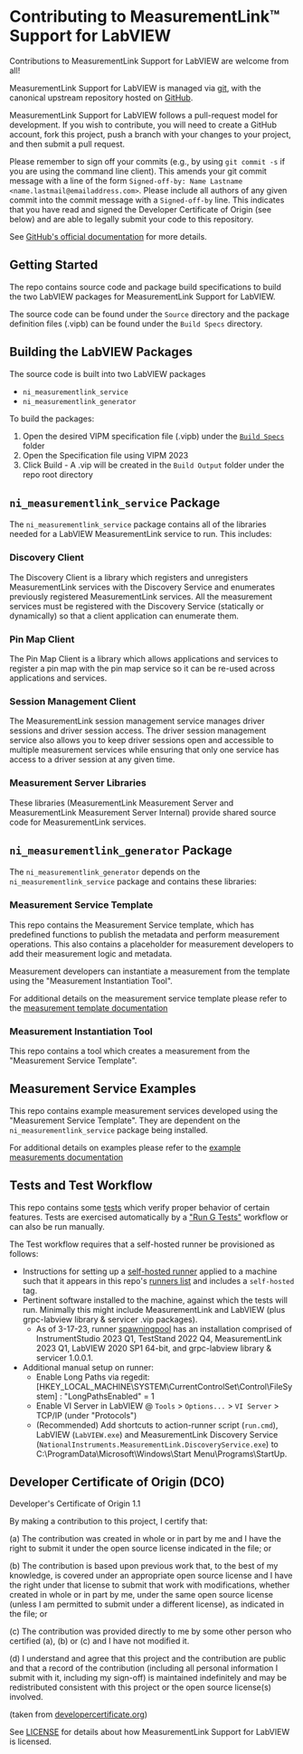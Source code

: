 # Contributing to MeasurementLink™ Support for LabVIEW

Contributions to MeasurementLink Support for LabVIEW are welcome from all!

MeasurementLink Support for LabVIEW is managed via [git](https://git-scm.com), with the canonical upstream
repository hosted on [GitHub](https://github.com/ni/measurement-services-labview/).

MeasurementLink Support for LabVIEW follows a pull-request model for development.  If you wish to
contribute, you will need to create a GitHub account, fork this project, push a
branch with your changes to your project, and then submit a pull request.

Please remember to sign off your commits (e.g., by using `git commit -s` if you
are using the command line client). This amends your git commit message with a line
of the form `Signed-off-by: Name Lastname <name.lastmail@emailaddress.com>`. Please
include all authors of any given commit into the commit message with a
`Signed-off-by` line. This indicates that you have read and signed the Developer
Certificate of Origin (see below) and are able to legally submit your code to
this repository.

See [GitHub's official documentation](https://help.github.com/articles/using-pull-requests/) for more details.

## Getting Started

The repo contains source code and package build specifications to build the two LabVIEW packages for MeasurementLink Support for LabVIEW.

The source code can be found under the `Source` directory and the package definition files (.vipb) can be found under the `Build Specs` directory.

## Building the LabVIEW Packages

The source code is built into two LabVIEW packages

* `ni_measurementlink_service`
* `ni_measurementlink_generator`

To build the packages:

1. Open the desired VIPM specification file (.vipb) under the [`Build Specs`](https://github.com/ni/measurementlink-labview/tree/main/Source/Build%20Specs) folder
2. Open the Specification file using VIPM 2023
3. Click Build - A .vip will be created in the `Build Output` folder under the repo root directory

## `ni_measurementlink_service` Package

The `ni_measurementlink_service` package contains all of the libraries needed for a LabVIEW MeasurementLink service to run. This includes:

### Discovery Client

The Discovery Client is a library which registers and unregisters MeasurementLink services with the Discovery Service and enumerates previously registered MeasurementLink services. All the measurement services must be registered with the Discovery Service (statically or dynamically) so that a client application can enumerate them.

### Pin Map Client

The Pin Map Client is a library which allows applications and services to register a pin map with the pin map service so it can be re-used across applications and services.

### Session Management Client

The MeasurementLink session management service manages driver sessions and driver session access. The driver session management service also allows you to keep driver sessions open and accessible to multiple measurement services while ensuring that only one service has access to a driver session at any given time.

### Measurement Server Libraries

These libraries (MeasurementLink Measurement Server and MeasurementLink Measurement Server Internal) provide shared source code for MeasurementLink services.

## `ni_measurementlink_generator` Package

The `ni_measurementlink_generator` depends on the `ni_measurementlink_service` package and contains these libraries:

### Measurement Service Template

This repo contains the Measurement Service template, which has predefined functions to publish the metadata and perform measurement operations. This also contains a placeholder for measurement developers to add their measurement logic and metadata.

Measurement developers can instantiate a measurement from the template using the "Measurement Instantiation Tool".

For additional details on the measurement service template please refer to the [measurement template documentation](Source/Generator/README.md)

### Measurement Instantiation Tool

This repo contains a tool which creates a measurement from the "Measurement Service Template".

## Measurement Service Examples

This repo contains example measurement services developed using the "Measurement Service Template". They are dependent on the `ni_measurementlink_service` package being installed.

For additional details on examples please refer to the [example measurements documentation](Source/Example%20Measurements/README.md)

## Tests and Test Workflow

This repo contains some [tests](Source/Tests) which verify proper behavior of certain features.  Tests are exercised automatically by a ["Run G Tests"](.github/workflows/run_g_tests.yml) workflow or can also be run manually.

The Test workflow requires that a self-hosted runner be provisioned as follows:
  - Instructions for setting up a [self-hosted runner](https://github.com/ni/measurementlink-labview/settings/actions/runners/new) applied to a machine such that it appears in this repo's [runners list](https://github.com/ni/measurementlink-labview/settings/actions/runners) and includes a `self-hosted` tag.
- Pertinent software installed to the machine, against which the tests will run.  Minimally this might include MeasurementLink and LabVIEW (plus grpc-labview library & servicer .vip packages).
  - As of 3-17-23, runner [spawningpool](https://github.com/ni/measurementlink-labview/settings/actions/runners/21) has an installation comprised of InstrumentStudio 2023 Q1, TestStand 2022 Q4, MeasurementLink 2023 Q1, LabVIEW 2020 SP1 64-bit, and grpc-labview library & servicer 1.0.0.1.
- Additional manual setup on runner:
  - Enable Long Paths via regedit: \[HKEY_LOCAL_MACHINE\SYSTEM\CurrentControlSet\Control\FileSystem\] : "LongPathsEnabled" = 1
  - Enable VI Server in LabVIEW @ `Tools` > `Options...` > `VI Server` > TCP/IP (under "Protocols")
  - (Recommended) Add shortcuts to action-runner script (`run.cmd`), LabVIEW (`LabVIEW.exe`) and MeasurementLink Discovery Service (`NationalInstruments.MeasurementLink.DiscoveryService.exe`) to C:\ProgramData\Microsoft\Windows\Start Menu\Programs\StartUp.

## Developer Certificate of Origin (DCO)

   Developer's Certificate of Origin 1.1

   By making a contribution to this project, I certify that:

   (a) The contribution was created in whole or in part by me and I
       have the right to submit it under the open source license
       indicated in the file; or

   (b) The contribution is based upon previous work that, to the best
       of my knowledge, is covered under an appropriate open source
       license and I have the right under that license to submit that
       work with modifications, whether created in whole or in part
       by me, under the same open source license (unless I am
       permitted to submit under a different license), as indicated
       in the file; or

   (c) The contribution was provided directly to me by some other
       person who certified (a), (b) or (c) and I have not modified
       it.

   (d) I understand and agree that this project and the contribution
       are public and that a record of the contribution (including all
       personal information I submit with it, including my sign-off) is
       maintained indefinitely and may be redistributed consistent with
       this project or the open source license(s) involved.

(taken from [developercertificate.org](https://developercertificate.org/))

See [LICENSE](https://github.com/ni/measurement-services-labview/blob/master/LICENSE)
for details about how MeasurementLink Support for LabVIEW is licensed.

